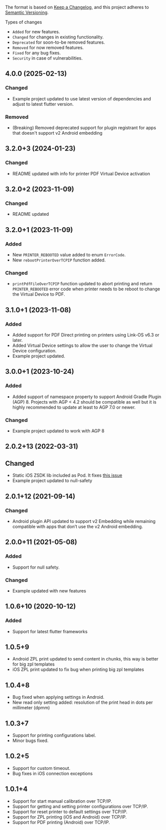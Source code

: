 The format is based on [Keep a Changelog](https://keepachangelog.com/en/1.0.0/),
and this project adheres to [Semantic Versioning](https://semver.org/spec/v2.0.0.html).

Types of changes
- `Added` for new features.
- `Changed` for changes in existing functionality.
- `Deprecated` for soon-to-be removed features.
- `Removed` for now removed features.
- `Fixed` for any bug fixes.
- `Security` in case of vulnerabilities.

## 4.0.0 (2025-02-13)
### Changed
- Example project updated to use latest version of dependencies and adjust to latest flutter version.

### Removed
- (Breaking) Removed deprecated support for plugin registrant for apps that doesn't support v2 Android embedding

## 3.2.0+3 (2024-01-23)
### Changed
- README updated with info for printer PDF Virtual Device activation

## 3.2.0+2 (2023-11-09)
### Changed
- README updated

## 3.2.0+1 (2023-11-09)
### Added
- New `PRINTER_REBOOTED` value added to enum `ErrorCode`.
- New `rebootPrinterOverTCPIP` function added.

### Changed
- `printPdfFileOverTCPIP` function updated to abort printing and return `PRINTER_REBOOTED` error code when printer needs to be reboot to change the Virtual Device to PDF.

## 3.1.0+1 (2023-11-08)
### Added
- Added support for PDF Direct printing on printers using Link-OS v6.3 or later.
- Added Virtual Device settings to allow the user to change the Virtual Device configuration.
- Example project updated.

## 3.0.0+1 (2023-10-24)
### Added
- Added support of namespace property to support Android Gradle Plugin (AGP) 8. Projects with AGP < 4.2 should be compatible as well but it is highly recommended to update at least to AGP 7.0 or newer.

### Changed
- Example project updated to work with AGP 8

## 2.0.2+13 (2022-03-31)
## Changed
- Static iOS ZSDK lib included as Pod. It fixes [this issue](https://github.com/luis901101/zsdk/issues/1)  
- Example project updated to null-safety

## 2.0.1+12 (2021-09-14)
### Changed
- Android plugin API updated to support v2 Embedding while remaining compatible with apps that don’t use the v2 Android embedding.

## 2.0.0+11 (2021-05-08)
### Added
- Support for null safety.

### Changed
- Example updated with new features

## 1.0.6+10 (2020-10-12)
### Added
- Support for latest flutter frameworks

## 1.0.5+9
* Android ZPL print updated to send content in chunks, this way is better for big zpl templates
* iOS ZPL print updated to fix bug when printing big zpl templates

## 1.0.4+8
* Bug fixed when applying settings in Android.
* New read only setting added: resolution of the print head in dots per millimeter (dpmm)

## 1.0.3+7
* Support for printing configurations label.
* Minor bugs fixed.


## 1.0.2+5
* Support for custom timeout.
* Bug fixes in iOS connection exceptions


## 1.0.1+4
* Support for start manual calibration over TCP/IP.
* Support for getting and setting printer configurations over TCP/IP.
* Support for reset printer to default settings over TCP/IP.
* Support for ZPL printing (iOS and Android) over TCP/IP.
* Support for PDF printing (Android) over TCP/IP.